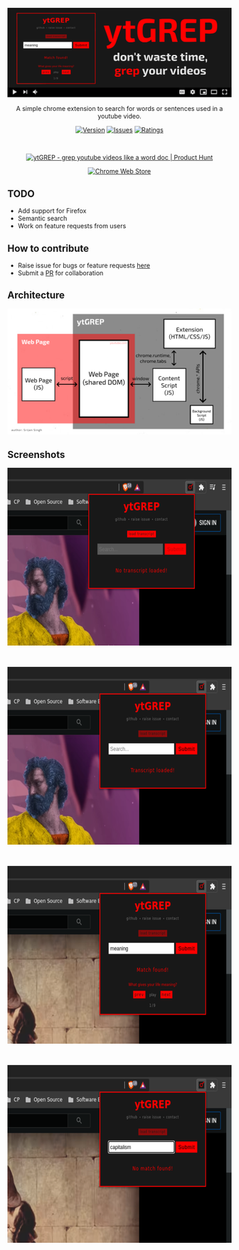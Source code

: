 <p align="center">
  <img src="./images/promotional/1400x560.png" alt="ytGREP:promotional">
</p>

<p align="center">A simple chrome extension to search for words or sentences used in a youtube video.</p>

<p align="center">
  <a href="https://github.com/sr1jan/ytGREP/releases" target="_blank"><img src="https://img.shields.io/github/manifest-json/v/sr1jan/ytGREP/master?filename=src%2Fmanifest.json&label=version" alt="Version"></a>
  <a href="https://github.com/sr1jan/ytGREP/issues" target="_blank"><img src="https://img.shields.io/github/issues/sr1jan/ytGREP" alt="Issues"></a>
  <a href="https://chrome.google.com/webstore/detail/ytgrep/fhbhmcchljbicaffpjnibgdphekbabbm/reviews" target="_blank"><img src="https://img.shields.io/chrome-web-store/stars/fhbhmcchljbicaffpjnibgdphekbabbm" alt="Ratings"></a>
</p>

<br>

<p align="center">
  <a href="https://www.producthunt.com/posts/ytgrep?utm_source=badge-featured&utm_medium=badge&utm_souce=badge-ytgrep" target="_blank"><img src="https://api.producthunt.com/widgets/embed-image/v1/featured.svg?post_id=273899&theme=light" alt="ytGREP - grep youtube videos like a word doc | Product Hunt"></a>
</p>

<p align="center">
  <a href="https://chrome.google.com/webstore/detail/ytgrep/fhbhmcchljbicaffpjnibgdphekbabbm" target="_blank"><img src="https://raw.githubusercontent.com/sr1jan/ytGREP/gh-pages/assets/images/webstore.png" alt="Chrome Web Store"></a>
</p>

## TODO

- Add support for Firefox
- Semantic search
- Work on feature requests from users

## How to contribute

- Raise issue for bugs or feature requests [here](https://github.com/sr1jan/ytGREP/issues)
- Submit a [PR](https://github.com/sr1jan/ytGREP/pulls) for collaboration

## Architecture

<p align="center">
  <img src="./images/ytGREPArchitecture.png" alt="ytGREP:Architecture">
</p>

## Screenshots

<p align="center">
  <img width="640" height="400" src="./images/screenshots/1.png" alt="ytGREP:Screenshot:notranscript">
</p>
<br>
<p align="center">
  <img width="640" height="400" src="./images/screenshots/2.png" alt="ytGREP:Screenshot:transcriptloaded">
</p>
<br>
<p align="center">
  <img width="640" height="400" src="./images/screenshots/3.png" alt="ytGREP:Screenshot:matchfound">
</p>
<br>
<p align="center">
  <img width="640" height="400" src="./images/screenshots/4.png" alt="ytGREP:Screenshot:nomatch">
</p>
<br>
